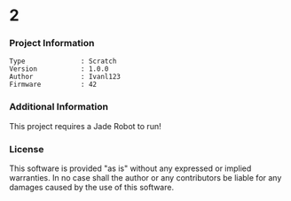 2
================



### Project Information
```
Type              : Scratch
Version           : 1.0.0
Author            : Ivanl123
Firmware          : 42
```

### Additional Information
This project requires a Jade Robot to run!

### License
This software is provided "as is" without any expressed or implied warranties.  In no case shall the author or any contributors be liable for any damages caused by the use of this software.

